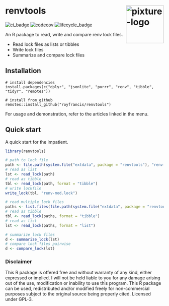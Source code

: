 # renvtools <img src="logo.webp" alt="pixture-logo" style="width:120px;float:right;" align="right" /> 

[![ci_badge](https://github.com/royfrancis/renvtools/workflows/r-cmd-check/badge.svg)](https://github.com/royfrancis/renvtools/actions?workflow=r-cmd-check) [![codecov](https://codecov.io/gh/royfrancis/renvtools/branch/main/graph/badge.svg?token=4DOQ8HNQFK)](https://app.codecov.io/gh/royfrancis/renvtools/) [![lifecycle_badge](https://lifecycle.r-lib.org/articles/figures/lifecycle-experimental.svg)](https://lifecycle.r-lib.org/articles/stages.html#experimental)

An R package to read, write and compare renv lock files.

- Read lock files as lists or tibbles
- Write lock files
- Summarize and compare lock files

## Installation

```
# install dependencies
install.packages(c("dplyr", "jsonlite", "purrr", "renv", "tibble", "tidyr", "remotes"))

# install from github
remotes::install_github("royfrancis/renvtools")
```

For usage and demonstration, refer to the articles linked in the menu.

## Quick start

A quick start for the impatient.

```r
library(renvtools)

# path to lock file
path <- file.path(system.file("extdata", package = "renvtools"), "renv-r4.4.1.lock")
# read as list
lst <- read_lock(path)
# read as tibble
tbl <- read_lock(path, format = "tibble")
# write lockfile
write_lock(tbl, "renv-mod.lock")

# read multiple lock files
paths <- list.files(file.path(system.file("extdata", package = "renvtools")), full.names = TRUE)
# read as tibble
tbl <- read_lock(paths, format = "tibble")
# read as list
lst <- read_lock(paths, format = "list")

# summarize lock files
d <- summarize_lock(lst)
# compare lock files pairwise
d <- compare_lock(lst)
```

### Disclaimer

This R package is offered free and without warranty of any kind, either expressed or implied. I will not be held liable to you for any damage arising out of the use, modification or inability to use this program. This R package can be used, redistributed and/or modified freely for non-commercial purposes subject to the original source being properly cited. Licensed under GPL-3.  
